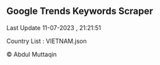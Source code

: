 

## Google Trends Keywords Scraper 
 
Last Update 11-07-2023 , 21:21:51

Country List :
VIETNAM.json



© Abdul Muttaqin 
